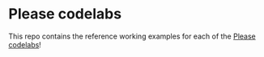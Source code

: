 # Please codelabs
This repo contains the reference working examples for each of the [Please codelabs](https://please.build)!
